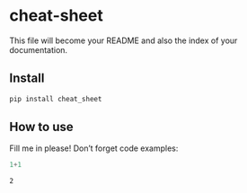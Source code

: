 cheat-sheet
================

<!-- WARNING: THIS FILE WAS AUTOGENERATED! DO NOT EDIT! -->

This file will become your README and also the index of your
documentation.

## Install

``` sh
pip install cheat_sheet
```

## How to use

Fill me in please! Don’t forget code examples:

``` python
1+1
```

    2
